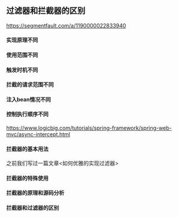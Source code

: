 ## 过滤器和拦截器的区别
https://segmentfault.com/a/1190000022833940
#### 实现原理不同
#### 使用范围不同
#### 触发时机不同
#### 拦截的请求范围不同
#### 注入bean情况不同
#### 控制执行顺序不同

https://www.logicbig.com/tutorials/spring-framework/spring-web-mvc/async-intercept.html

#### 拦截器的基本用法
之前我们写过一篇文章<如何优雅的实现过滤器>
#### 拦截器的特殊使用
#### 拦截器的原理和源码分析
#### 拦截器和过滤器的区别